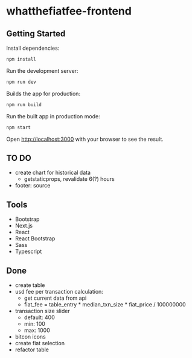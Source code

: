 # whatthefiatfee-frontend

## Getting Started

Install dependencies:
```bash
npm install
```

Run the development server:
```bash
npm run dev
```

Builds the app for production:
```bash
npm run build
```

Run the built app in production mode:
```bash
npm start
```

Open [http://localhost:3000](http://localhost:3000) with your browser to see the result.

## TO DO
- create chart for historical data
    - getstaticprops, revalidate 6(?) hours
- footer: source

## Tools
- Bootstrap
- Next.js
- React
- React Bootstrap
- Sass
- Typescript

## Done
- create table
- usd fee per transaction calculation:
    - get current data from api
    - fiat_fee = table_entry * median_txn_size * fiat_price / 100000000
- transaction size slider
    - default: 400
    - min: 100
    - max: 1000
- bitcon icons    
- create fiat selection
- refactor table